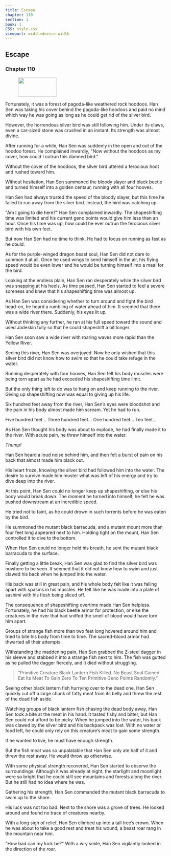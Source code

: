 ```yaml
---
title: Escape
chapter: 110
section: 1
book: 1
CSS: style.css
viewport: width=device-width
---
```


## Escape

### Chapter 110

<figure>
	<img src="../Images/gem.gif" alt="" id="gem" width="120" height="60" />
</figure>

Fortunately, it was a forest of pagoda-like weathered rock hoodoos. Han Sen was taking his cover behind the pagoda-like hoodoos and paid no mind which way he was going as long as he could get rid of the silver bird.

However, the horrendous silver bird was still following him. Under its claws, even a car-sized stone was crushed in an instant. Its strength was almost divine.

After running for a while, Han Sen was suddenly in the open and out of the hoodoo forest. He complained inwardly, "Now without the hoodoos as my cover, how could I outrun this damned bird."

Without the cover of the hoodoos, the silver bird uttered a ferocious hoot and rushed toward him.

Without hesitation, Han Sen summoned the bloody slayer and black beetle and turned himself into a golden centaur, running with all four hooves.

Han Sen had always trusted the speed of the bloody slayer, but this time he failed to run away from the silver bird. Instead, the bird was catching up.

"Am I going to die here?" Han Sen complained inwardly. The shapeshifting time was limited and his current geno points would give him less than an hour. Once his time was up, how could he ever outrun the ferocious silver bird with his own feet.

But now Han Sen had no time to think. He had to focus on running as fast as he could.

As for the purple-winged dragon beast soul, Han Sen did not dare to summon it at all. Once he used wings to send himself in the air, his flying speed would be even lower and he would be turning himself into a meal for the bird.

Looking at the endless plain, Han Sen ran desperately while the silver bird was snapping at his heels. As time passed, Han Sen started to feel a severe soreness and knew that his shapeshifting time was almost up.

As Han Sen was considering whether to turn around and fight the bird head-on, he heard a rumbling of water ahead of him. It seemed that there was a wide river there. Suddenly, his eyes lit up.

Without thinking any further, he ran at his full speed toward the sound and used Jadeskin fully so that he could shapeshift a bit longer.

Han Sen soon saw a wide river with roaring waves more rapid than the Yellow River.

Seeing this river, Han Sen was overjoyed. Now he only wished that this silver bird did not know how to swim so that he could take refuge in the water.

Running desperately with four hooves, Han Sen felt his body muscles were being torn apart as he had exceeded his shapeshifting time limit.

But the only thing left to do was to hang on and keep running to the river. Giving up shapeshifting now was equal to giving up his life.

Six hundred feet away from the river, Han Sen’s eyes were bloodshot and the pain in his body almost made him scream. Yet he had to run.

Five hundred feet... Three hundred feet... One hundred feet... Ten feet...

As Han Sen thought his body was about to explode, he had finally made it to the river. With acute pain, he threw himself into the water.

*Thump!*

Han Sen heard a loud noise behind him, and then felt a burst of pain on his back that almost made him black out.

His heart froze, knowing the silver bird had followed him into the water. The desire to survive made him muster what was left of his energy and try to dive deep into the river.

At this point, Han Sen could no longer keep up shapeshifting, or else his body would break down. The moment he turned into himself, he felt he was pushed downstream at an incredible speed.

He tried not to faint, as he could drown in such torrents before he was eaten by the bird.

He summoned the mutant black barracuda, and a mutant mount more than four feet long appeared next to him. Holding tight on the mount, Han Sen controlled it to dive to the bottom.

When Han Sen could no longer hold his breath, he sent the mutant black barracuda to the surface.

Finally getting a little break, Han Sen was glad to find the silver bird was nowhere to be seen. It seemed that it did not know how to swim and just clawed his back when he jumped into the water.

His back was still in great pain, and his whole body felt like it was falling apart with spasms in his muscles. He felt like he was made into a plate of sashimi with his flesh being sliced off.

The consequence of shapeshifting overtime made Han Sen helpless. Fortunately, he had his black beetle armor for protection, or else the creatures in the river that had sniffed the smell of blood would have torn him apart.

Groups of strange fish more than two feet long hovered around him and tried to bite his body from time to time. The sacred-blood armor had thwarted all their attempts.

Withstanding the maddening pain, Han Sen grabbed the Z-steel dagger in his sleeve and stabbed it into a strange fish next to him. The fish was gutted as he pulled the dagger fiercely, and it died without struggling.

> "Primitive Creature Black Lantern Fish Killed. No Beast Soul Gained. Eat Its Meat To Gain Zero To Ten Primitive Geno Points Randomly."

Seeing other black lantern fish hurrying over to the dead one, Han Sen quickly cut off a large chunk of fatty meat from its belly and threw the rest of the dead fish aside.

Watching groups of black lantern fish chasing the dead body away, Han Sen took a bite at the meat in his hand. It tasted fishy and bitter, but Han Sen could not afford to be picky. When he jumped into the water, his back was clawed by the silver bird and his backpack was lost. With no water or food left, he could only rely on this creature’s meat to gain some strength.

If he wanted to live, he must have enough strength.

But the fish meat was so unpalatable that Han Sen only ate half of it and threw the rest away. He would throw up otherwise.

With some physical strength recovered, Han Sen started to observe the surroundings. Although it was already at night, the starlight and moonlight were so bright that he could still see mountains and forests along the river. But he still had no idea where he was.

Gathering his strength, Han Sen commanded the mutant black barracuda to swim up to the shore.

His luck was not too bad. Next to the shore was a grove of trees. He looked around and found no trace of creatures nearby.

With a long sigh of relief, Han Sen climbed up into a tall tree’s crown. When he was about to take a good rest and treat his wound, a beast roar rang in the mountain near him.

"How bad can my luck be?" With a wry smile, Han Sen vigilantly looked in the direction of the roar.
